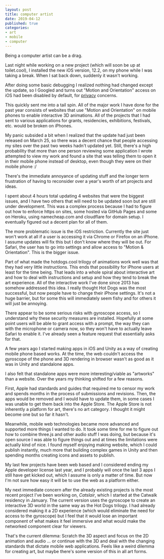 ```yaml
---
layout: post
title: computer artist
date: 2019-04-12
published: true
categories:
- art
- mobile
- computer
---
```


<p>Being a computer artist can be a drag.</p>

<p>Last night while working on a new project (which will soon be up at toilet.cool), I installed the new iOS version, 12.2, on my phone while I was taking a break.  When I sat back down, suddenly it wasn't working.</p>

<p>After doing some basic debugging I realized nothing had changed except the update, so I Googled and turns out "Motion and Orientation" access on iOS had been disabled by default, for <a href="https://arstechnica.com/gadgets/2019/02/in-the-name-of-privacy-apple-plans-to-limit-ar-features-in-mobile-safari/" target="_blank">privacy</a> concerns.</p>

<p>This quickly sent me into a tail spin.  All of the major work I have done for the past year consists of websites that use "Motion and Orientation" on mobile phones to enable interactive 3D animations.  All of the projects that I had sent to various applications for grants, residencies, exhibitions, festivals, etc. would be broken on iPhones.</p>

<p>My panic subsided a bit when I realized that the update had just been released on March 25, so there was a decent chance that people accessing my sites over the past two weeks hadn't updated yet.  Still, there's a high probability that more than one person reviewing some application I wrote attempted to view my work and found a site that was telling them to open it in their mobile phone instead of desktop, even though they were on their mobile phone :/</p>

<!-- updating everything -->
<p>There's the immediate annoyance of updating stuff and the longer term frustration of having to reconsider over a year's worth of art projects and ideas.</p>

<p>I spent about 4 hours total updating 4 websites that were the biggest issues, and I have two others that will need to be updated soon but are still under development.  This was a complex process because I had to figure out how to enforce https on sites, some hosted via GitHub Pages and some on Heroku, using namecheap.com and cloudflare for domain setup.  I eventually figured out a decent plan for all of them.</p>

<p>The more problematic issue is the iOS restriction.  Currently the site just won't work at all if a user is accessing it via Chrome or Firefox on an iPhone.  I assume updates will fix this but I don't know where they will be out.  For Safari, the user has to go into settings and allow access to "Motion & Orientation".  This is the bigger issue.</p>

<!-- still has stupid instructions -->
<p>Part of what made the hotdogs.cool trilogy of animations work well was that they had very little instructions.  This ends that possibility for iPhone users at least for the time being.  That leads into a whole spiral about interactive art and how to deal with instructions and setup and how they tend to break the art experience.  All of the interactive work I've done since 2013 has somehow addressed this idea.  I really thought Hot Dogs was the most successful, but now people have to change their iPhone settings.  It's not a huge barrier, but for some this will immediately seem fishy and for others it will just be annoying. </p>

<p>There appear to be some serious risks with gyroscope access, so I understand why these security measures are installed.  Hopefully at some point users will be able to grant access with a prompt, the way they can with the microphone or camera now, so they won't have to actually leave Safari to enable it.  I've already seen a feature request that essentially asks for that.</p>

<p>A few years ago I started making apps in iOS and Unity as a way of creating mobile phone based works.  At the time, the web couldn't access the gyroscope of the phone and 3D rendering in browser wasn't as good as it was in Unity and standalone apps.</p>

<p>I also felt that standalone apps were more interesting/viable as "artworks" than a website.  Over the years my thinking shifted for a few reasons.</p>

<p>First, Apple had standards and guides that required me to censor my work and spends months in the process of submissions and revisions.  Then, the apps would be removed and I would have to update them, in some cases I was unable to get them back into the Apple Store.  The Apple Store is not inherently a platform for art, there's no art category.  I thought it might become one but so far it hasn't. </p>

<p>Meanwhile, mobile web technologies became more advanced and supported more things I wanted to do.  It took some time for me to figure out how to combine three.js and other audio stuff I was doing, but because it's open source I was able to figure things out and at times the limitations were actually kind of nice.  I found myself enjoying making website, which I could publish instantly, much more that building complex games in Unity and then spending months creating icons and assets to publish.</p>

<p>My last few projects have been web based and I considered ending my Apple developer license last year, and I probably will once the last 3 apps I still have get kicked out, which I assume is only a matter of time.  But now I'm not sure how easy it will be to use the web as a platform either.</p>

<p>My next immediate concern after the already existing projects is the most recent project I've been working on, <em>Catslair</em>, which I started at the Catwalk residency in January.  The current version uses the gyroscope to create an interactive 3D world in the same way as the Hot Dogs trilogy.  I had already considered making it a 2D experience (which would eliminate the need for access to the gyroscope) but I feel that it would lose an important component of what makes it feel immersive and what would make the networked component clear for viewers.</p>

<p>That's the current dilemma: Scratch the 3D aspect and focus on the 2D animation and audio ... or continue with the 3D and deal with the changing standards that dictate mobile web applications.  Feels like a weird dilemma for creating art, but maybe there's some version of this in all art forms.</p>


